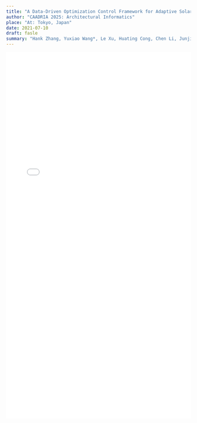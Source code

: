 ```yaml
---
title: "A Data-Driven Optimization Control Framework for Adaptive Solar Façades Balancing Photovoltaic Performance and Indoor Environment"
author: "CAADRIA 2025: Architectural Informatics"
place: "At: Tokyo, Japan"
date: 2021-07-10
draft: fasle
summary: "Hank Zhang, Yuxiao Wang*, Le Xu, Huating Cong, Chen Li, Junjie Lu and Jianhao Chen"
---
```


<embed src="/images/publication/2.pdf" type="application/pdf" width="100%" height="1000" />